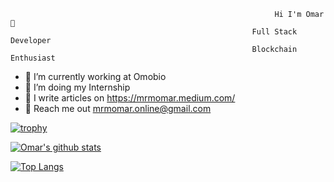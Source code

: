                                                                Hi I'm Omar 👋
                                                          Full Stack Developer
                                                          Blockchain Enthusiast 
                                                                  
                                                                  

- 🔭 I’m currently working at Omobio
- 🌱 I’m doing my Internship
- 📝 I write articles on https://mrmomar.medium.com/
- :incoming_envelope: Reach me out mrmomar.online@gmail.com

[![trophy](https://github-profile-trophy.vercel.app/?username=MRMOMAR)](https://github.com/ryo-ma/github-profile-trophy)

[![Omar's github stats](https://github-readme-stats.vercel.app/api?username=MRMOMAR&count_private=true&show_icons=true&theme=radical&hide_rank=false)](https://github.com/anuraghazra/github-readme-stats)

[![Top Langs](https://github-readme-stats.vercel.app/api/top-langs/?username=MRMOMAR)](https://github.com/anuraghazra/github-readme-stats)

<!-- <a target="_blank" href="https://github-readme-medium-recent-article.vercel.app/medium/@mrmomar/0"><img src="https://github-readme-medium-recent-article.vercel.app/medium/@khuyentran1476/0" alt="Recent Article 0"> -->
